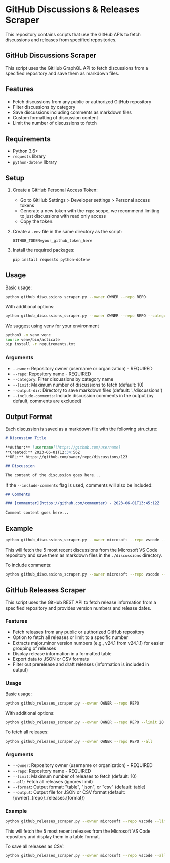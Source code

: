 # GitHub Discussions & Releases Scraper

This repository contains scripts that use the GitHub APIs to fetch discussions and releases from specified repositories.

## GitHub Discussions Scraper

This script uses the GitHub GraphQL API to fetch discussions from a specified repository and save them as markdown files.

## Features

- Fetch discussions from any public or authorized GitHub repository
- Filter discussions by category
- Save discussions including comments as markdown files
- Custom formatting of discussion content
- Limit the number of discussions to fetch

## Requirements

- Python 3.6+
- `requests` library
- `python-dotenv` library

## Setup

1. Create a GitHub Personal Access Token:
   - Go to GitHub Settings > Developer settings > Personal access tokens
   - Generate a new token with the `repo` scope, we recommend limiting to just discussions with read only access
   - Copy the token. 

2. Create a `.env` file in the same directory as the script:
   ```
   GITHUB_TOKEN=your_github_token_here
   ```

3. Install the required packages:
   ```bash
   pip install requests python-dotenv
   ```

## Usage

Basic usage:
```bash
python github_discussions_scraper.py --owner OWNER --repo REPO
```

With additional options:
```bash
python github_discussions_scraper.py --owner OWNER --repo REPO --category CATEGORY_NAME --limit 20 --output-dir ./my_discussions --include-comments
```

We suggest using venv for your environment
```bash
python3 -m venv venc
source venv/bin/acticate
pip install -r requirements.txt
```
### Arguments

- `--owner`: Repository owner (username or organization) - REQUIRED
- `--repo`: Repository name - REQUIRED
- `--category`: Filter discussions by category name
- `--limit`: Maximum number of discussions to fetch (default: 10)
- `--output-dir`: Directory to save markdown files (default: './discussions')
- `--include-comments`: Include discussion comments in the output (by default, comments are excluded)

## Output Format

Each discussion is saved as a markdown file with the following structure:

```markdown
# Discussion Title

**Author:** [username](https://github.com/username)  
**Created:** 2023-06-01T12:34:56Z  
**URL:** https://github.com/owner/repo/discussions/123  

## Discussion

The content of the discussion goes here...
```

If the `--include-comments` flag is used, comments will also be included:

```markdown
## Comments

### [commenter](https://github.com/commenter) - 2023-06-01T13:45:12Z

Comment content goes here...
```

## Example

```bash
python github_discussions_scraper.py --owner microsoft --repo vscode --limit 5
```

This will fetch the 5 most recent discussions from the Microsoft VS Code repository and save them as markdown files in the `./discussions` directory.

To include comments:

```bash
python github_discussions_scraper.py --owner microsoft --repo vscode --limit 5 --include-comments
```

## GitHub Releases Scraper

This script uses the GitHub REST API to fetch release information from a specified repository and provides version numbers and release dates.

### Features

- Fetch releases from any public or authorized GitHub repository
- Option to fetch all releases or limit to a specific number
- Extracts major.minor version numbers (e.g., v24.1 from v24.1.1) for easier grouping of releases
- Display release information in a formatted table
- Export data to JSON or CSV formats
- Filter out prerelease and draft releases (information is included in output)

### Usage

Basic usage:
```bash
python github_releases_scraper.py --owner OWNER --repo REPO
```

With additional options:
```bash
python github_releases_scraper.py --owner OWNER --repo REPO --limit 20 --format json --output releases.json
```

To fetch all releases:
```bash
python github_releases_scraper.py --owner OWNER --repo REPO --all
```

### Arguments

- `--owner`: Repository owner (username or organization) - REQUIRED
- `--repo`: Repository name - REQUIRED
- `--limit`: Maximum number of releases to fetch (default: 10)
- `--all`: Fetch all releases (ignores limit)
- `--format`: Output format: "table", "json", or "csv" (default: table)
- `--output`: Output file for JSON or CSV format (default: {owner}_{repo}_releases.{format})

### Example

```bash
python github_releases_scraper.py --owner microsoft --repo vscode --limit 5
```

This will fetch the 5 most recent releases from the Microsoft VS Code repository and display them in a table format.

To save all releases as CSV:

```bash
python github_releases_scraper.py --owner microsoft --repo vscode --all --format csv --output vscode_releases.csv
```
